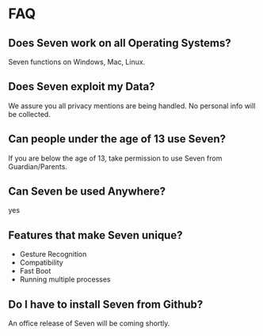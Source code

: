 # FAQ

## Does Seven work on all Operating Systems? 
Seven functions on Windows, Mac, Linux.

## Does Seven exploit my Data? 
We assure you all privacy mentions are being handled. No personal info will be collected. 

## Can people under the age of 13 use Seven? 

If you are below the age of 13, take permission to use Seven from Guardian/Parents. 

## Can Seven be used Anywhere? 

yes

## Features that make Seven unique? 

- Gesture Recognition
- Compatibility
- Fast Boot
- Running multiple processes

## Do I have to install Seven from Github? 

An office release of Seven will be coming shortly. 
